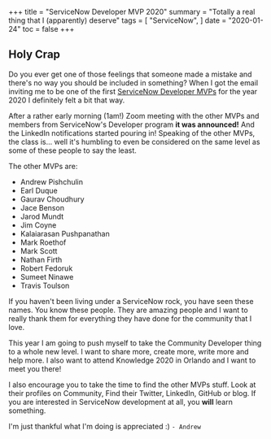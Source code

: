 +++
title = "ServiceNow Developer MVP 2020"
summary = "Totally a real thing that I (apparently) deserve"
tags = [
    "ServiceNow",
]
date = "2020-01-24"
toc = false
+++

## Holy Crap

Do you ever get one of those feelings that someone made a mistake and there's no way you should be included in something? When I got the email inviting me to be one of the first [ServiceNow Developer MVPs](https://developer.servicenow.com/blog.do?p=/post/all-stars/) for the year 2020 I definitely felt a bit that way.

<!-- more -->

After a rather early morning (1am!) Zoom meeting with the other MVPs and members from ServiceNow's Developer program **it was announced!** And the LinkedIn notifications started pouring in! Speaking of the other MVPs, the class is... well it's humbling to even be considered on the same level as some of these people to say the least. 

The other MVPs are: 
* Andrew Pishchulin
* Earl Duque
* Gaurav Choudhury
* Jace Benson
* Jarod Mundt
* Jim Coyne
* Kalaiarasan Pushpanathan
* Mark Roethof
* Mark Scott
* Nathan Firth
* Robert Fedoruk
* Sumeet Ninawe
* Travis Toulson

If you haven't been living under a ServiceNow rock, you have seen these names. You know these people. They are amazing people and I want to really thank them for everything they have done for the community that I love. 

This year I am going to push myself to take the Community Developer thing to a whole new level. I want to share more, create more, write more and help more. I also want to attend Knowledge 2020 in Orlando and I want to meet you there!

I also encourage you to take the time to find the other MVPs stuff. Look at their profiles on Community, Find their Twitter, LinkedIn, GitHub or blog. If you are interested in ServiceNow development at all, you **will** learn something.

I'm just thankful what I'm doing is appreciated :)
`- Andrew`